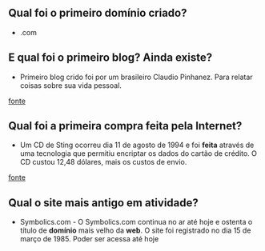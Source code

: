 ## Qual foi o primeiro domínio criado?

* .com

## E qual foi o primeiro blog? Ainda existe?

* Primeiro blog crido foi por um brasileiro Claudio Pinhanez. Para relatar coisas sobre sua vida pessoal.

[fonte](https://rockcontent.com/br/blog/historia-dos-blogs/)

## Qual foi a primeira compra feita pela Internet?

* Um CD de Sting ocorreu dia 11 de agosto de 1994 e foi **feita** através de uma tecnologia que permitiu encriptar os dados do cartão de  crédito. O CD custou 12,48 dólares, mais os custos de envio. 

[fonte](https://www.dn.pt/sociedade/sabe-qual-foi-a-primeira-venda-online-4908976.html)

## Qual o site mais antigo em atividade?

* Symbolics.com - O Symbolics.com continua no ar até hoje e ostenta o título de **domínio** mais velho da **web**. O site foi registrado no dia 15 de março de 1985. Poder ser acessa até hoje 

